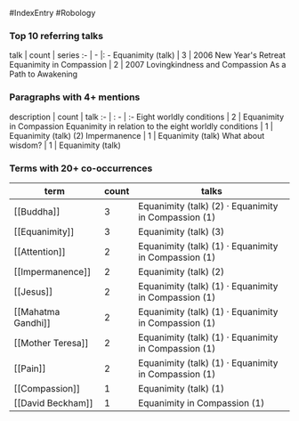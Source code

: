 #IndexEntry #Robology

### Top 10 referring talks
talk | count | series
:- | - |: -
<a data-href="Equanimity (talk)" class="internal-link">Equanimity (talk)</a> | 3 | <a data-href="2006 New Year's Retreat" class="internal-link">2006 New Year&#x27;s Retreat</a>
<a data-href="Equanimity in Compassion" class="internal-link">Equanimity in Compassion</a> | 2 | <a data-href="2007 Lovingkindness and Compassion As a Path to Awakening" class="internal-link">2007 Lovingkindness and Compassion As a Path to Awakening</a>

### Paragraphs with 4+ mentions
description | count | talk
:- | : - | :-
<a aria-label-position="top" aria-label="Equanimity in Compassion > Eight worldly conditions" data-href="Equanimity in Compassion#Eight worldly conditions" class="internal-link">Eight worldly conditions</a> | 2 | <a data-href="Equanimity in Compassion" class="internal-link">Equanimity in Compassion</a>
<a aria-label-position="top" aria-label="Equanimity (talk) > Equanimity in relation to the eight worldly conditions" data-href="Equanimity (talk)#Equanimity in relation to the eight worldly conditions" class="internal-link">Equanimity in relation to the eight worldly conditions</a> | 1 | <a data-href="Equanimity (talk)" class="internal-link">Equanimity (talk)</a>
<a aria-label-position="top" aria-label="Equanimity (talk) > 2 Impermanence" data-href="Equanimity (talk)#2 Impermanence" class="internal-link">(2) Impermanence</a> | 1 | <a data-href="Equanimity (talk)" class="internal-link">Equanimity (talk)</a>
<a aria-label-position="top" aria-label="Equanimity (talk) > What about wisdom" data-href="Equanimity (talk)#What about wisdom" class="internal-link">What about wisdom?</a> | 1 | <a data-href="Equanimity (talk)" class="internal-link">Equanimity (talk)</a>

### Terms with 20+ co-occurrences
term | count | talks
-|-|-
[[Buddha]] | 3 | <span class="counts"><a data-href="Equanimity (talk)" class="internal-link">Equanimity (talk)</a> (2) · <a data-href="Equanimity in Compassion" class="internal-link">Equanimity in Compassion</a> (1)</span> 
[[Equanimity]] | 3 | <span class="counts"><a data-href="Equanimity (talk)" class="internal-link">Equanimity (talk)</a> (3)</span> 
[[Attention]] | 2 | <span class="counts"><a data-href="Equanimity (talk)" class="internal-link">Equanimity (talk)</a> (1) · <a data-href="Equanimity in Compassion" class="internal-link">Equanimity in Compassion</a> (1)</span> 
[[Impermanence]] | 2 | <span class="counts"><a data-href="Equanimity (talk)" class="internal-link">Equanimity (talk)</a> (2)</span> 
[[Jesus]] | 2 | <span class="counts"><a data-href="Equanimity (talk)" class="internal-link">Equanimity (talk)</a> (1) · <a data-href="Equanimity in Compassion" class="internal-link">Equanimity in Compassion</a> (1)</span> 
[[Mahatma Gandhi]] | 2 | <span class="counts"><a data-href="Equanimity (talk)" class="internal-link">Equanimity (talk)</a> (1) · <a data-href="Equanimity in Compassion" class="internal-link">Equanimity in Compassion</a> (1)</span> 
[[Mother Teresa]] | 2 | <span class="counts"><a data-href="Equanimity (talk)" class="internal-link">Equanimity (talk)</a> (1) · <a data-href="Equanimity in Compassion" class="internal-link">Equanimity in Compassion</a> (1)</span> 
[[Pain]] | 2 | <span class="counts"><a data-href="Equanimity (talk)" class="internal-link">Equanimity (talk)</a> (1) · <a data-href="Equanimity in Compassion" class="internal-link">Equanimity in Compassion</a> (1)</span> 
[[Compassion]] | 1 | <span class="counts"><a data-href="Equanimity (talk)" class="internal-link">Equanimity (talk)</a> (1)</span> 
[[David Beckham]] | 1 | <span class="counts"><a data-href="Equanimity in Compassion" class="internal-link">Equanimity in Compassion</a> (1)</span> 

